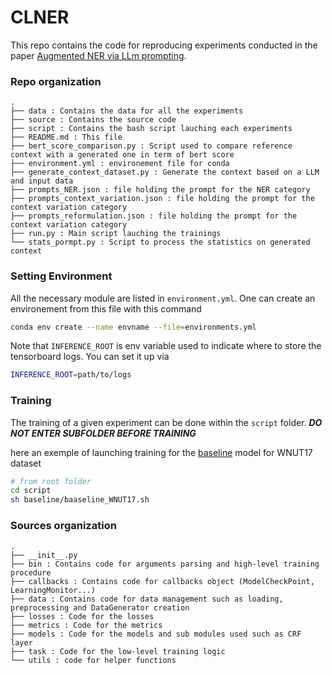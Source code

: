 # CLNER

This repo contains the code for reproducing experiments conducted in the paper [Augmented NER via LLm prompting]().

### Repo organization

```
.
├── data : Contains the data for all the experiments
├── source : Contains the source code 
├── script : Contains the bash script lauching each experiments
├── README.md : This file
├── bert_score_comparison.py : Script used to compare reference context with a generated one in term of bert score
├── environment.yml : environement file for conda
├── generate_context_dataset.py : Generate the context based on a LLM and input data
├── prompts_NER.json : file holding the prompt for the NER category
├── prompts_context_variation.json : file holding the prompt for the context variation category
├── prompts_reformulation.json : file holding the prompt for the context variation category
├── run.py : Main script lauching the trainings
└── stats_pormpt.py : Script to process the statistics on generated context
```

### Setting Environment

All the necessary module are listed in ```environment.yml```. One can create an environement from this file 
with this command 
```bash
conda env create --name envname --file=environments.yml
```

Note that ```INFERENCE_ROOT``` is env variable used to indicate where to store the tensorboard logs. You can set it up via
```bash
INFERENCE_ROOT=path/to/logs
```

### Training

The training of a given experiment can be done within the ```script``` folder. ***DO NOT ENTER SUBFOLDER
BEFORE TRAINING***

here an exemple of launching training for the [baseline](https://arxiv.org/abs/2105.03654) model for WNUT17 dataset

```bash
# from root folder
cd script
sh baseline/baaseline_WNUT17.sh
```

### Sources organization
```
.
├── __init__.py
├── bin : Contains code for arguments parsing and high-level training procedure
├── callbacks : Contains code for callbacks object (ModelCheckPoint, LearningMonitor...)
├── data : Contains code for data management such as loading, preprocessing and DataGenerator creation
├── losses : Code for the losses 
├── metrics : Code for the metrics 
├── models : Code for the models and sub modules used such as CRF layer
├── task : Code for the low-level training logic
└── utils : code for helper functions

```